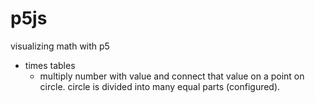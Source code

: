 # p5js
visualizing math with p5

 - times tables
    - multiply number with value and connect that value on a point on circle. circle is divided into many equal parts (configured).
